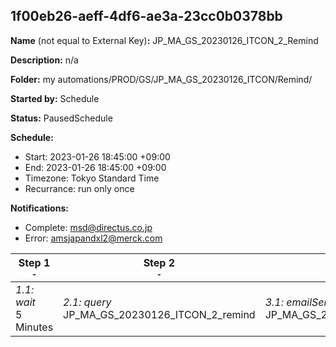 ## 1f00eb26-aeff-4df6-ae3a-23cc0b0378bb

**Name** (not equal to External Key)**:** JP_MA_GS_20230126_ITCON_2_Remind

**Description:** n/a

**Folder:** my automations/PROD/GS/JP_MA_GS_20230126_ITCON/Remind/

**Started by:** Schedule

**Status:** PausedSchedule

**Schedule:**

* Start: 2023-01-26 18:45:00 +09:00
* End: 2023-01-26 18:45:00 +09:00
* Timezone: Tokyo Standard Time
* Recurrance: run only once

**Notifications:**

* Complete: msd@directus.co.jp
* Error: amsjapandxl2@merck.com

| Step 1<br>_<small>-</small>_ | Step 2<br>_<small>-</small>_ | Step 3<br>_<small>-</small>_ |
| --- | --- | --- |
| _1.1: wait_<br>5 Minutes | _2.1: query_<br>JP_MA_GS_20230126_ITCON_2_remind | _3.1: emailSend_<br>JP_MA_GS_20230126_ITCON_2_remind |
